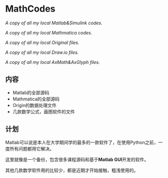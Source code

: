 # MathCodes
*A copy of all my local Matlab&Simulink codes.*

*A copy of all my local Mathmatica codes.*

*A copy of all my local Original files.*

*A copy of all my local Draw.io files.*

*A copy of all my local AxMath&AxGlyph files.*

## 内容
- Matlab的全部源码
- Mathmatica的全部源码
- Origin的数据处理文件
- 几款数学公式，画图软件的文件

## 计划
Matlab可以说是本人在大学期间学的最多的一款软件了，在使用Python之前，一度所有问题都用它解决。

这里就像是一个备份，包含很多课程源码和基于**Matlab GUI**开发的软件。

其他几款数学软件用的比较少，都是近期才开始接触，粗浅使用的。
